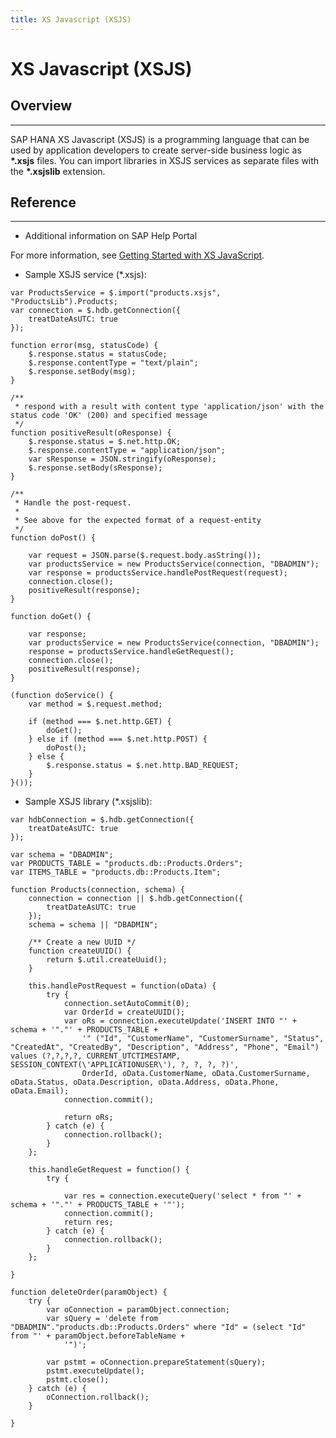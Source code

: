 ```yaml
---
title: XS Javascript (XSJS)
---
```


XS Javascript (XSJS)
===

## Overview
---

SAP HANA XS Javascript (XSJS) is a programming language that can be used by application developers to create server-side business logic as **\*.xsjs** files. You can import libraries in XSJS services as separate files with the **\*.xsjslib** extension.

## Reference
---

* Additional information on SAP Help Portal

For more information, see [Getting Started with XS JavaScript](https://help.sap.com/viewer/d89d4595fae647eabc14002c0340a999/2.0.04/en-US/3459a57b68f440448350aea1bec1d4f8.html).

* Sample XSJS service (\*.xsjs):

```
var ProductsService = $.import("products.xsjs", "ProductsLib").Products;
var connection = $.hdb.getConnection({
	treatDateAsUTC: true
});

function error(msg, statusCode) {
	$.response.status = statusCode;
	$.response.contentType = "text/plain";
	$.response.setBody(msg);
}

/**
 * respond with a result with content type 'application/json' with the status code 'OK' (200) and specified message
 */
function positiveResult(oResponse) {
	$.response.status = $.net.http.OK;
	$.response.contentType = "application/json";
	var sResponse = JSON.stringify(oResponse);
	$.response.setBody(sResponse);
}

/**
 * Handle the post-request.
 *
 * See above for the expected format of a request-entity
 */
function doPost() {
    
	var request = JSON.parse($.request.body.asString());
	var productsService = new ProductsService(connection, "DBADMIN");
	var response = productsService.handlePostRequest(request);
	connection.close();
	positiveResult(response);
}

function doGet() {
    
	var response;
	var productsService = new ProductsService(connection, "DBADMIN");
	response = productsService.handleGetRequest();
	connection.close();
	positiveResult(response);
}

(function doService() {
	var method = $.request.method;

	if (method === $.net.http.GET) {
		doGet();
	} else if (method === $.net.http.POST) {
		doPost();
	} else {
		$.response.status = $.net.http.BAD_REQUEST;
	}
}());
```

* Sample XSJS library (\*.xsjslib):

```
var hdbConnection = $.hdb.getConnection({
	treatDateAsUTC: true
});

var schema = "DBADMIN";
var PRODUCTS_TABLE = "products.db::Products.Orders";
var ITEMS_TABLE = "products.db::Products.Item";

function Products(connection, schema) {
	connection = connection || $.hdb.getConnection({
		treatDateAsUTC: true
	});
	schema = schema || "DBADMIN";

	/** Create a new UUID */
	function createUUID() {
		return $.util.createUuid();
	}

	this.handlePostRequest = function(oData) {
		try {
			connection.setAutoCommit(0);
			var OrderId = createUUID();
			var oRs = connection.executeUpdate('INSERT INTO "' + schema + '"."' + PRODUCTS_TABLE +
				'" ("Id", "CustomerName", "CustomerSurname", "Status", "CreatedAt", "CreatedBy", "Description", "Address", "Phone", "Email") values (?,?,?,?, CURRENT_UTCTIMESTAMP, SESSION_CONTEXT(\'APPLICATIONUSER\'), ?, ?, ?, ?)',
				OrderId, oData.CustomerName, oData.CustomerSurname, oData.Status, oData.Description, oData.Address, oData.Phone, oData.Email);
			connection.commit();

			return oRs;
		} catch (e) {
			connection.rollback();
		}
	};

	this.handleGetRequest = function() {
		try {

			var res = connection.executeQuery('select * from "' + schema + '"."' + PRODUCTS_TABLE + '"');
			connection.commit();
			return res;
		} catch (e) {
			connection.rollback();
		}
	};

}

function deleteOrder(paramObject) {
	try {
		var oConnection = paramObject.connection;
		var sQuery = 'delete from "DBADMIN"."products.db::Products.Orders" where "Id" = (select "Id" from "' + paramObject.beforeTableName +
			'")';

		var pstmt = oConnection.prepareStatement(sQuery);
		pstmt.executeUpdate();
		pstmt.close();
	} catch (e) {
		oConnection.rollback();
	}

}
```
